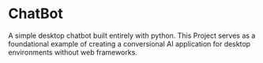 # ChatBot
A simple desktop chatbot built entirely with python. This Project serves as a  foundational example of creating a conversional AI application for desktop environments without web frameworks.
